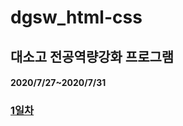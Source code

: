 # dgsw_html-css
## 대소고 전공역량강화 프로그램

#### 2020/7/27~2020/7/31

### [1일차](https://github.com/limjh0513/dgsw_html-css/blob/master/Day1/Day1.md)
